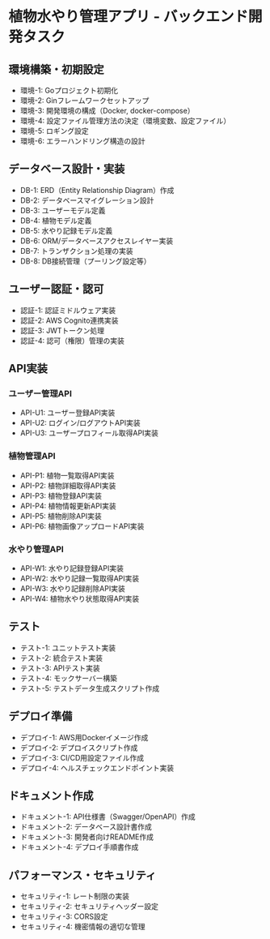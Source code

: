 # 植物水やり管理アプリ - バックエンド開発タスク

## 環境構築・初期設定
- 環境-1: Goプロジェクト初期化
- 環境-2: Ginフレームワークセットアップ
- 環境-3: 開発環境の構成（Docker, docker-compose）
- 環境-4: 設定ファイル管理方法の決定（環境変数、設定ファイル）
- 環境-5: ロギング設定
- 環境-6: エラーハンドリング構造の設計

## データベース設計・実装
- DB-1: ERD（Entity Relationship Diagram）作成
- DB-2: データベースマイグレーション設計
- DB-3: ユーザーモデル定義
- DB-4: 植物モデル定義
- DB-5: 水やり記録モデル定義
- DB-6: ORM/データベースアクセスレイヤー実装
- DB-7: トランザクション処理の実装
- DB-8: DB接続管理（プーリング設定等）

## ユーザー認証・認可
- 認証-1: 認証ミドルウェア実装
- 認証-2: AWS Cognito連携実装
- 認証-3: JWTトークン処理
- 認証-4: 認可（権限）管理の実装

## API実装
### ユーザー管理API
- API-U1: ユーザー登録API実装
- API-U2: ログイン/ログアウトAPI実装
- API-U3: ユーザープロフィール取得API実装

### 植物管理API
- API-P1: 植物一覧取得API実装
- API-P2: 植物詳細取得API実装
- API-P3: 植物登録API実装
- API-P4: 植物情報更新API実装
- API-P5: 植物削除API実装
- API-P6: 植物画像アップロードAPI実装

### 水やり管理API
- API-W1: 水やり記録登録API実装
- API-W2: 水やり記録一覧取得API実装
- API-W3: 水やり記録削除API実装
- API-W4: 植物水やり状態取得API実装

## テスト
- テスト-1: ユニットテスト実装
- テスト-2: 統合テスト実装
- テスト-3: APIテスト実装
- テスト-4: モックサーバー構築
- テスト-5: テストデータ生成スクリプト作成

## デプロイ準備
- デプロイ-1: AWS用Dockerイメージ作成
- デプロイ-2: デプロイスクリプト作成
- デプロイ-3: CI/CD用設定ファイル作成
- デプロイ-4: ヘルスチェックエンドポイント実装

## ドキュメント作成
- ドキュメント-1: API仕様書（Swagger/OpenAPI）作成
- ドキュメント-2: データベース設計書作成
- ドキュメント-3: 開発者向けREADME作成
- ドキュメント-4: デプロイ手順書作成

## パフォーマンス・セキュリティ
- セキュリティ-1: レート制限の実装
- セキュリティ-2: セキュリティヘッダー設定
- セキュリティ-3: CORS設定
- セキュリティ-4: 機密情報の適切な管理
